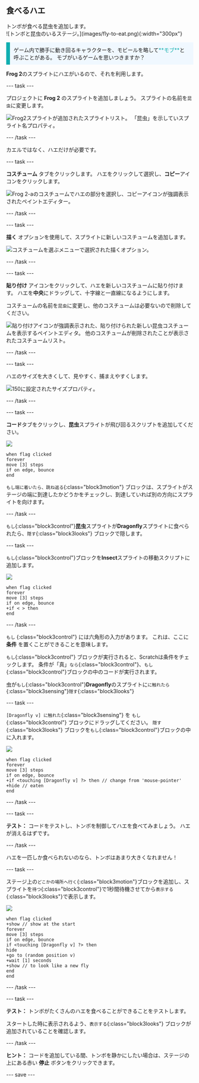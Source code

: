## 食べるハエ

<div style="display: flex; flex-wrap: wrap">
<div style="flex-basis: 200px; flex-grow: 1; margin-right: 15px;">
トンボが食べる昆虫を追加します。 
</div>
<div>
![トンボと昆虫のいるステージ。](images/fly-to-eat.png){:width="300px"}
</div>
</div>

<p style="border-left: solid; border-width:10px; border-color: #0faeb0; background-color: aliceblue; padding: 10px;">
ゲーム内で勝手に動き回るキャラクターを、モビールを略して<span style="color: #0faeb0">**モブ**</span>と呼ぶことがある。 モブがいるゲームを思いつきますか？</p>

**Frog 2**のスプライトにハエがいるので、それを利用します。

--- task ---

プロジェクトに **Frog 2** のスプライトを追加しましょう。 スプライトの名前を`昆虫`に変更します。

![Frog2スプライトが追加されたスプライトリスト。 「昆虫」を示していスプライト名プロパティ。](images/fly-sprite.png)


--- /task ---

カエルではなく、ハエだけが必要です。

--- task ---

**コスチューム** タブをクリックします。 ハエをクリックして選択し、**コピー**アイコンをクリックします。

![Frog 2-aのコスチュームでハエの部分を選択し、コピーアイコンが強調表示されたペイントエディター。](images/copy-fly.png)

--- /task ---

--- task ---

**描く** オプションを使用して、スプライトに新しいコスチュームを追加します。

![コスチュームを選ぶメニューで選択された描くオプション。](images/paint-sprite.png)

--- /task ---

--- task ---

**貼り付け** アイコンをクリックして、ハエを新しいコスチュームに貼り付けます。 ハエを**中央**にドラッグして、十字線と一直線になるようにします。

コスチュームの名前を`昆虫`に変更し、他のコスチュームは必要ないので削除してください。

![貼り付けアイコンが強調表示された、貼り付けられた新しい昆虫コスチュームを表示するペイントエディタ。 他のコスチュームが削除されたことが表示されたコスチュームリスト。](images/fly-costume.png)

--- /task ---

--- task ---

ハエのサイズを大きくして、見やすく、捕まえやすくします。

![150に設定されたサイズプロパティ。](images/fly-size.png)

--- /task ---

--- task ---

**コード**タブをクリックし、**昆虫**スプライトが飛び回るスクリプトを追加してください。

![](images/fly-icon.png)

```blocks3
when flag clicked
forever
move [3] steps
if on edge, bounce
end
```

`もし端に着いたら、跳ね返る`{:class="block3motion"} ブロックは、スプライトがステージの端に到達したかどうかをチェックし、到達していれば別の方向にスプライトを向けます。

--- /task ---

`もし`{:class="block3control"}**昆虫**スプライトが**Dragonfly**スプライトに食べられたら、`隠す`{:class="block3looks"} ブロックで隠します。

--- task ---

`もし`{:class="block3control"}ブロックを**Insect**スプライトの移動スクリプトに追加します。

![](images/fly-icon.png)

```blocks3
when flag clicked
forever
move [3] steps
if on edge, bounce
+if < > then 
end
```
--- /task ---

`もし` {:class="block3control"} には六角形の入力があります。 これは、ここに**条件** を置くことができることを意味します。

`もし`{:class="block3control"} ブロックが実行されると、Scratchは条件をチェックします。 条件が「真」`なら`{:class="block3control"}、`もし`{:class="block3control"}ブロックの中のコードが実行されます。

虫が`もし`{:class="block3control"}**Dragonfly**のスプライトに`に触れたら`{:class="block3sensing"}`隠す`{:class="block3looks"}

--- task ---

`[Dragonfly v] に触れた`{:class="block3sensing"} を `もし`{:class="block3control"} ブロックにドラッグしてください。 `隠す`{:class="block3looks"} ブロックを`もし`{:class="block3control"}ブロックの中に入れます。

![](images/fly-icon.png)

```blocks3
when flag clicked
forever
move [3] steps
if on edge, bounce
+if <touching [Dragonfly v] ?> then // change from 'mouse-pointer'
+hide // eaten
end
```

--- /task ---

--- task ---

**テスト：** コードをテストし、トンボを制御してハエを食べてみましょう。 ハエが消えるはずです。

--- /task ---

ハエを一匹しか食べられないのなら、トンボはあまり大きくなれません！

--- task ---

ステージ上の`どこかの場所へ行く`{:class="block3motion"}ブロックを追加し、スプライトを`待つ`{:class="block3control"}で1秒間待機させてから`表示する`{:class="block3looks"}で表示します。

![](images/fly-icon.png)

```blocks3
when flag clicked
+show // show at the start
forever
move [3] steps
if on edge, bounce
if <touching [Dragonfly v] ?> then
hide
+go to (random position v)
+wait [1] seconds
+show // to look like a new fly
end
end
```

--- /task ---

--- task ---

**テスト：** トンボがたくさんのハエを食べることができることをテストします。

スタートした時に表示されるよう、`表示する`{:class="block3looks"} ブロックが追加されていることを確認します。

--- /task ---

**ヒント：** コードを追加している間、トンボを静かにしたい場合は、ステージの上にある赤い **停止** ボタンをクリックできます。

--- save ---
